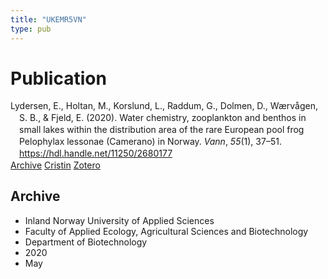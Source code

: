 ```yaml
---
title: "UKEMR5VN"
type: pub
---
```

<h1>Publication</h1>
<article id="csl-bib-container-UKEMR5VN" class="csl-bib-container">
  <div class="csl-bib-body" style="line-height: 1.35; padding-left: 1em; text-indent:-1em;">
  <div class="csl-entry">Lydersen, E., Holtan, M., Korslund, L., Raddum, G., Dolmen, D., W&#xE6;rv&#xE5;gen, S. B., &amp; Fjeld, E. (2020). Water chemistry, zooplankton and benthos in small lakes within the distribution area of the rare European pool frog Pelophylax lessonae (Camerano) in Norway. <i>Vann</i>, <i>55</i>(1), 37&#x2013;51. <a href="https://hdl.handle.net/11250/2680177">https://hdl.handle.net/11250/2680177</a></div>
</div>
  <div class="csl-bib-buttons">
    <a href="#taxonomy-article-UKEMR5VN" class="csl-bib-button">Archive</a>
    <a href="https://app.cristin.no/results/show.jsf?id=1810414" alt="Cristin URL" class="csl-bib-button">Cristin</a>
    <a href="http://zotero.org/groups/5402882/items/UKEMR5VN" alt="Zotero URL" class="csl-bib-button">Zotero</a>
  </div>
  <div id="csl-bib-meta-container-UKEMR5VN"></div>
</article>
<div id="csl-bib-meta-UKEMR5VN" class="csl-bib-meta">
  <article id="taxonomy-article-UKEMR5VN" class="taxonomy-article">
    <h1>Archive</h1>
    <ul>
      <li>Inland Norway University of Applied Sciences</li>
      <li>Faculty of Applied Ecology, Agricultural Sciences and Biotechnology</li>
      <li>Department of Biotechnology</li>
      <li>2020</li>
      <li>May</li>
    </ul>
  </article>
</div>
